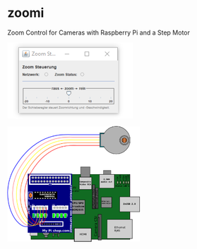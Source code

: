 zoomi
=====

Zoom Control for Cameras with Raspberry Pi and a Step Motor


![User interface](https://raw.githubusercontent.com/agribu/zoomi/master/zoomi.PNG)

<img src="https://raw.githubusercontent.com/agribu/zoomi/master/step_my_pi.png" data-canonical-src="https://raw.githubusercontent.com/agribu/zoomi/master/step_my_pi.png" width="300" />
